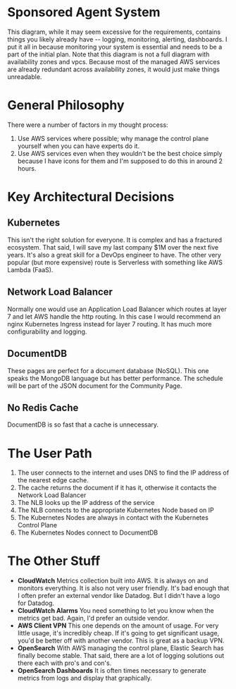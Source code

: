# Sponsored Agent System

This diagram, while it may seem excessive for the requirements, contains things you likely already have -- logging, monitoring, alerting, dashboards. I put it all in because monitoring your system is essential and needs to be a part of the initial plan. Note that this diagram is not a full diagram with availability zones and vpcs. Because most of the managed AWS services are already redundant across availability zones, it would just make things unreadable.

# General Philosophy
There were a number of factors in my thought process:
 1. Use AWS services where possible; why manage the control plane yourself when you can have experts do it.
 2. Use AWS services even when they wouldn't be the best choice simply because I have icons for them and I'm supposed to do this in around 2 hours. 

# Key Architectural Decisions
## Kubernetes
This isn't the right solution for everyone. It is complex and has a fractured ecosystem. That said, I will save my last company $1M over the next five years. It's also a great skill for a DevOps engineer to have. The other very popular (but more expensive) route is Serverless with something like AWS Lambda (FaaS).

## Network Load Balancer
Normally one would use an Application Load Balancer which routes at layer 7 and let AWS handle the http routing. In this case I would recommend an nginx Kubernetes Ingress instead for layer 7 routing. It has much more configurability and logging.

## DocumentDB
These pages are perfect for a document database (NoSQL). This one speaks the MongoDB language but has better performance. The schedule will be part of the JSON document for the Community Page.

## No Redis Cache
DocumentDB is so fast that a cache is unnecessary.

# The User Path

 1. The user connects to the internet and uses DNS to find the IP address of the nearest edge cache.
 2. The cache returns the document if it has it, otherwise it contacts the Network Load Balancer
 3. The NLB looks up the IP address of the service
 4. The NLB connects to the appropriate Kubernetes Node based on IP
 5. The Kubernetes Nodes are always in contact with the Kubernetes Control Plane
 6. The Kubernetes Nodes connect to DocumentDB

# The Other Stuff

 - **CloudWatch** Metrics collection built into AWS. It is always on and monitors everything. It is also not very user friendly. It's bad enough that I often prefer an external vendor like Datadog. But I didn't have a logo for Datadog.
 - **CloudWatch Alarms** You need something to let you know when the metrics get bad. Again, I'd prefer an outside vendor.
 - **AWS Client VPN** This one depends on the amount of usage. For very little usage, it's incredibly cheap. If it's going to get significant usage, you'd be better off with another vendor. This is great as a backup VPN.
 - **OpenSearch** With AWS managing the control plane, Elastic Search has finally become stable. That said, there are a lot of logging solutions out there each with pro's and con's.
 - **OpenSearch Dashboards** It is often times necessary to generate metrics from logs and display that graphically. 
